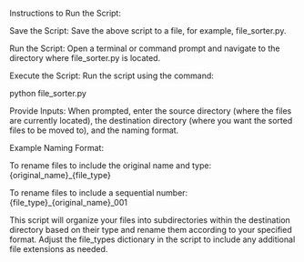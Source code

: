Instructions to Run the Script:

Save the Script: Save the above script to a file, for example, file_sorter.py.

Run the Script: Open a terminal or command prompt and navigate to the directory where file_sorter.py is located.

Execute the Script: Run the script using the command:

python file_sorter.py

Provide Inputs: When prompted, enter the source directory (where the files are currently located), the destination directory (where you want the sorted files to be moved to), and the naming format.

Example Naming Format:

To rename files to include the original name and type: {original_name}_{file_type}

To rename files to include a sequential number: {file_type}_{original_name}_001

This script will organize your files into subdirectories within the destination directory based on their type and rename them according to your specified format. Adjust the file_types dictionary in the script to include any additional file extensions as needed.
